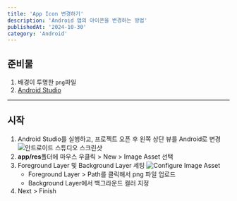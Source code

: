```yaml
---
title: 'App Icon 변경하기'
description: 'Android 앱의 아이콘을 변경하는 방법'
publishedAt: '2024-10-30'
category: 'Android'
---
```


## 준비물
1. 배경이 투명한 `png`파일
2. [Android Studio](https://developer.android.com/studio)
---

## 시작
1. Android Studio를 실행하고, 프로젝트 오픈 후 왼쪽 상단 뷰를 Android로 변경
![안드로이드 스튜디오 스크린샷](https://res.cloudinary.com/dlctyrcqk/image/upload/v1730782140/Pasted_image_20231206193650_cjqpjb.png)
2. **app/res**폴더에 마우스 우클릭 > New > Image Asset 선택
3. Foreground Layer 및 Background Layer 세팅
![Configure Image Asset](https://res.cloudinary.com/dlctyrcqk/image/upload/v1730782140/Pasted_image_20231206193355_filkaq.png)
   - Foreground Layer > Path를 클릭해서 png 파일 업로드
   - Background Layer에서 백그라운드 컬러 지정
4. Next > Finish